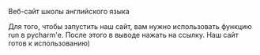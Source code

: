 Веб-сайт школы английского языка

Для того, чтобы запустить наш сайт, вам нужно использовать функцию run в pycharm'е. После этого в выводе нажать на ссылку. Наш сайт готов к использованию)
